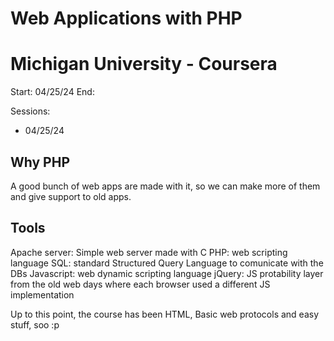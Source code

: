 # Web Applications with PHP
# Michigan University - Coursera

Start: 04/25/24
End: 

Sessions:
- 04/25/24

## Why PHP
A good bunch of web apps are made with it, so we can make more of them and give support to old apps.

## Tools
Apache server: Simple web server made with C
PHP: web scripting language
SQL: standard Structured Query Language to comunicate with the DBs
Javascript: web dynamic scripting language
jQuery: JS protability layer from the old web days where each browser used a different JS implementation

Up to this point, the course has been HTML, Basic web protocols and easy stuff, soo 
:p
